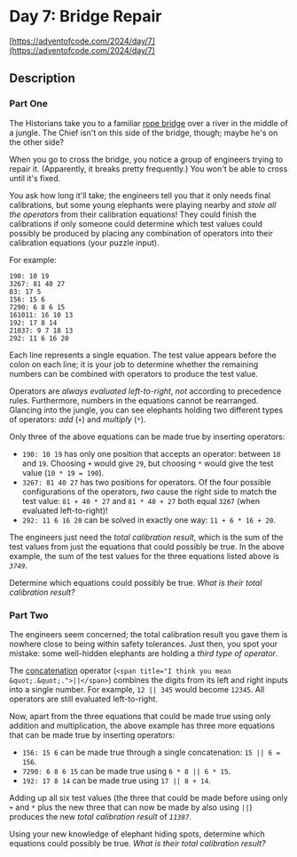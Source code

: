 # Day 7: Bridge Repair

[https://adventofcode.com/2024/day/7](https://adventofcode.com/2024/day/7)

## Description

### Part One

The Historians take you to a familiar
[rope bridge](https://adventofcode.com/2022/day/9) over a river in the middle of
a jungle. The Chief isn't on this side of the bridge, though; maybe he's on the
other side?

When you go to cross the bridge, you notice a group of engineers trying to
repair it. (Apparently, it breaks pretty frequently.) You won't be able to cross
until it's fixed.

You ask how long it'll take; the engineers tell you that it only needs final
calibrations, but some young elephants were playing nearby and _stole all the
operators_ from their calibration equations! They could finish the calibrations
if only someone could determine which test values could possibly be produced by
placing any combination of operators into their calibration equations (your
puzzle input).

For example:

    190: 10 19
    3267: 81 40 27
    83: 17 5
    156: 15 6
    7290: 6 8 6 15
    161011: 16 10 13
    192: 17 8 14
    21037: 9 7 18 13
    292: 11 6 16 20

Each line represents a single equation. The test value appears before the colon
on each line; it is your job to determine whether the remaining numbers can be
combined with operators to produce the test value.

Operators are _always evaluated left-to-right_, _not_ according to precedence
rules. Furthermore, numbers in the equations cannot be rearranged. Glancing into
the jungle, you can see elephants holding two different types of operators:
_add_ (`+`) and _multiply_ (`*`).

Only three of the above equations can be made true by inserting operators:

- `190: 10 19` has only one position that accepts an operator: between `10` and
  `19`. Choosing `+` would give `29`, but choosing `*` would give the test value
  (`10 * 19 = 190`).
- `3267: 81 40 27` has two positions for operators. Of the four possible
  configurations of the operators, _two_ cause the right side to match the test
  value: `81 + 40 * 27` and `81 * 40 + 27` both equal `3267` (when evaluated
  left-to-right)!
- `292: 11 6 16 20` can be solved in exactly one way: `11 + 6 * 16 + 20`.

The engineers just need the _total calibration result_, which is the sum of the
test values from just the equations that could possibly be true. In the above
example, the sum of the test values for the three equations listed above is
_`3749`_.

Determine which equations could possibly be true. _What is their total
calibration result?_

### Part Two

The engineers seem concerned; the total calibration result you gave them is
nowhere close to being within safety tolerances. Just then, you spot your
mistake: some well-hidden elephants are holding a _third type of operator_.

The [concatenation](https://en.wikipedia.org/wiki/Concatenation) operator
(`<span title="I think you mean &quot;.&quot;.">||</span>`) combines the digits
from its left and right inputs into a single number. For example, `12 || 345`
would become `12345`. All operators are still evaluated left-to-right.

Now, apart from the three equations that could be made true using only addition
and multiplication, the above example has three more equations that can be made
true by inserting operators:

- `156: 15 6` can be made true through a single concatenation: `15 || 6 = 156`.
- `7290: 6 8 6 15` can be made true using `6 * 8 || 6 * 15`.
- `192: 17 8 14` can be made true using `17 || 8 + 14`.

Adding up all six test values (the three that could be made before using only
`+` and `*` plus the new three that can now be made by also using `||`) produces
the new _total calibration result_ of _`11387`_.

Using your new knowledge of elephant hiding spots, determine which equations
could possibly be true. _What is their total calibration result?_
